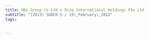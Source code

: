 ```yaml
---
title: HKL Group Co Ltd v Rizq International Holdings Pte Ltd 
subtitle: "[2013] SGHCR 5 / 19\_February\_2013"
tags:


---
```


